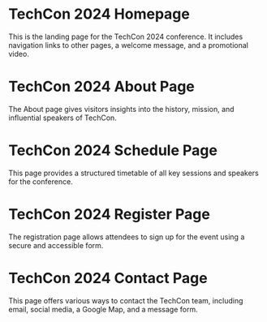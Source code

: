 # TechCon 2024 Homepage

This is the landing page for the TechCon 2024 conference. It includes navigation links to other pages, a welcome message, and a promotional video.

# TechCon 2024 About Page

The About page gives visitors insights into the history, mission, and influential speakers of TechCon.

# TechCon 2024 Schedule Page

This page provides a structured timetable of all key sessions and speakers for the conference.

# TechCon 2024 Register Page

The registration page allows attendees to sign up for the event using a secure and accessible form.

# TechCon 2024 Contact Page

This page offers various ways to contact the TechCon team, including email, social media, a Google Map, and a message form.
